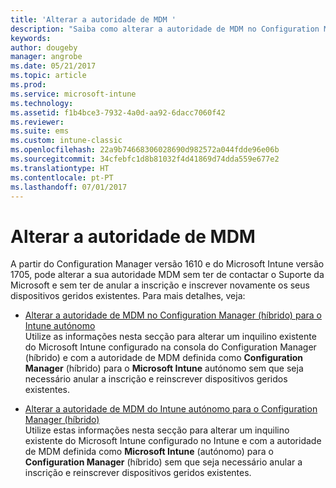 ```yaml
---
title: 'Alterar a autoridade de MDM '
description: "Saiba como alterar a autoridade de MDM no Configuration Manager (híbrido) para o Intune autónomo ou vice-versa."
keywords: 
author: dougeby
manager: angrobe
ms.date: 05/21/2017
ms.topic: article
ms.prod: 
ms.service: microsoft-intune
ms.technology: 
ms.assetid: f1b4bce3-7932-4a0d-aa92-6dacc7060f42
ms.reviewer: 
ms.suite: ems
ms.custom: intune-classic
ms.openlocfilehash: 22a9b74668306028690d982572a044fdde96e06b
ms.sourcegitcommit: 34cfebfc1d8b81032f4d41869d74dda559e677e2
ms.translationtype: HT
ms.contentlocale: pt-PT
ms.lasthandoff: 07/01/2017
---
```

# <a name="change-your-mdm-authority"></a>Alterar a autoridade de MDM
A partir do Configuration Manager versão 1610 e do Microsoft Intune versão 1705, pode alterar a sua autoridade MDM sem ter de contactar o Suporte da Microsoft e sem ter de anular a inscrição e inscrever novamente os seus dispositivos geridos existentes. Para mais detalhes, veja:

- [Alterar a autoridade de MDM no Configuration Manager (híbrido) para o Intune autónomo](https://docs.microsoft.com/sccm/mdm/deploy-use/change-mdm-authority#change-the-mdm-authority-to-intune-standalone)    
    Utilize as informações nesta secção para alterar um inquilino existente do Microsoft Intune configurado na consola do Configuration Manager (híbrido) e com a autoridade de MDM definida como **Configuration Manager** (híbrido) para o **Microsoft Intune** autónomo sem que seja necessário anular a inscrição e reinscrever dispositivos geridos existentes.

- [Alterar a autoridade de MDM do Intune autónomo para o Configuration Manager (híbrido)](https://docs.microsoft.com/sccm/mdm/deploy-use/change-mdm-authority#change-the-mdm-authority-to-configuration-manager-&#40;hybrid&#41;)    
    Utilize estas informações nesta secção para alterar um inquilino existente do Microsoft Intune configurado no Intune e com a autoridade de MDM definida como **Microsoft Intune** (autónomo) para o **Configuration Manager** (híbrido) sem que seja necessário anular a inscrição e reinscrever dispositivos geridos existentes.
